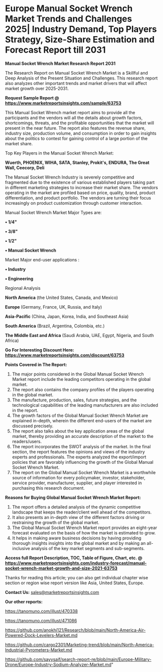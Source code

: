 # Europe Manual Socket Wrench Market Trends and Challenges 2025| Industry Demand, Top Players Strategy, Size-Share Estimation and Forecast Report till 2031

<strong>Manual Socket Wrench Market Research Report 2031</strong>

The Research Report on Manual Socket Wrench Market is a Skillful and Deep Analysis of the Present Situation and Challenges. This research report also analyzes other important trends and market drivers that will affect market growth over 2025-2031.

<strong>Request Sample Report @ <a href=https://www.marketreportsinsights.com/sample/63753>https://www.marketreportsinsights.com/sample/63753</a></strong>

This Manual Socket Wrench market report aims to provide all the participants and the vendors will all the details about growth factors, shortcomings, threats, and the profitable opportunities that the market will present in the near future. The report also features the revenue share, industry size, production volume, and consumption in order to gain insights about the politics to contest for gaining control of a large portion of the market share.

Top Key Players in the Manual Socket Wrench Market:

<strong>Wuerth, PHOENIX, WIHA, SATA, Stanley, Prokit&#39;s, ENDURA, The Great Wall, Ceecorp, Deli</strong>

The Manual Socket Wrench Industry is severely competitive and fragmented due to the existence of various established players taking part in different marketing strategies to increase their market share. The vendors operating in the market are profiled based on price, quality, brand, product differentiation, and product portfolio. The vendors are turning their focus increasingly on product customization through customer interaction.

Manual Socket Wrench Market Major Types are:

<strong>• 1/4&#34;

• 3/8&#34;

• 1/2&#34;

• Manual Socket Wrench</strong>

Market Major end-user applications :

<strong>• Industry

• Engineering</strong>

Regional Analysis

</u><strong><b>North America</b></strong> (the United States, Canada, and Mexico)

<strong><b>Europe </b></strong>(Germany, France, UK, Russia, and Italy)

<strong><b>Asia-Pacific</b></strong> (China, Japan, Korea, India, and Southeast Asia)

<strong><b>South America</b></strong> (Brazil, Argentina, Colombia, etc.)

<strong><b>The Middle East and Africa</b></strong> (Saudi Arabia, UAE, Egypt, Nigeria, and South Africa)

<strong>Go For Interesting Discount Here: <a href=https://www.marketreportsinsights.com/discount/63753>https://www.marketreportsinsights.com/discount/63753</a></strong>

<strong>Points Covered in The Report:</strong>
<ol>
  <li>The major points considered in the Global Manual Socket Wrench Market report include the leading competitors operating in the global market.</li>
  <li>The report also contains the company profiles of the players operating in the global market.</li>
  <li>The manufacture, production, sales, future strategies, and the technological capabilities of the leading manufacturers are also included in the report.</li>
  <li>The growth factors of the Global Manual Socket Wrench Market are explained in-depth, wherein the different end-users of the market are discussed precisely.</li>
  <li>The report also talks about the key application areas of the global market, thereby providing an accurate description of the market to the readers/users.</li>
  <li>The report incorporates the SWOT analysis of the market. In the final section, the report features the opinions and views of the industry experts and professionals. The experts analyzed the export/import policies that are favorably influencing the growth of the Global Manual Socket Wrench Market.</li>
  <li>The report on the Global Manual Socket Wrench Market is a worthwhile source of information for every policymaker, investor, stakeholder, service provider, manufacturer, supplier, and player interested in purchasing this research document.</li>
</ol>
<strong>Reasons for Buying Global Manual Socket Wrench Market Report:</strong>

<ol>
  <li>The report offers a detailed analysis of the dynamic competitive landscape that keeps the reader/client well ahead of the competitors.</li>
  <li>It also presents an in-depth view of the different factors driving or restraining the growth of the global market.</li>
  <li>The Global Manual Socket Wrench Market report provides an eight-year forecast evaluated on the basis of how the market is estimated to grow.</li>
  <li>It helps in making aware business decisions by having providing thorough insights insights into the global market and by making an all-inclusive analysis of the key market segments and sub-segments.</li>
</ol>
<strong>Access full Report Description, TOC, Table of Figure, Chart, etc. @ <a href=https://www.marketreportsinsights.com/industry-forecast/manual-socket-wrench-market-growth-and-size-2021-63753>https://www.marketreportsinsights.com/industry-forecast/manual-socket-wrench-market-growth-and-size-2021-63753</a></strong>


Thanks for reading this article; you can also get individual chapter wise section or region wise report version like Asia, United States, Europe.

<strong>Contact Us:</strong>
sales@marketreportsinsights.com

<strong>Our other reports:</strong>

<a href=https://tanomuno.com/illust/470338>https://tanomuno.com/illust/470338</a>

<a href=https://tanomuno.com/illust/471086>https://tanomuno.com/illust/471086</a>

<a href=https://github.com/anokhi121/Research/blob/main/North-America-Air-Powered-Dock-Levelers-Market.md>https://github.com/anokhi121/Research/blob/main/North-America-Air-Powered-Dock-Levelers-Market.md</a>

<a href=https://github.com/cargo2301/Marketing-trend/blob/main/North-America-Industrial-Pyrometers-Market.md>https://github.com/cargo2301/Marketing-trend/blob/main/North-America-Industrial-Pyrometers-Market.md</a>

<a href=https://github.com/sayysaif/search-report-re/blob/main/Europe-Military-Drone/Europe-Industry-Sodium-Analyzer-Market.md>https://github.com/sayysaif/search-report-re/blob/main/Europe-Military-Drone/Europe-Industry-Sodium-Analyzer-Market.md</a>"
